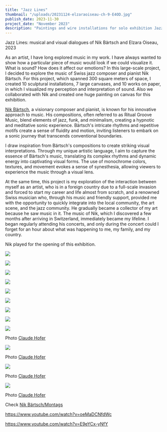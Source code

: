```yaml
---
title: "Jazz Lines"
thumbnail: "/uploads/20231124-elzaraoiseau-ch-9-E4OD.jpg"
publish_date: 2023-11-30
project_date: "November 2023"
description: "Paintings and wire installations for solo exhibition Jazz Lines"
---
```


Jazz Lines: musical and visual dialogues of Nik Bärtsch and Elzara Oiseau, 2023

As an artist, I have long explored music in my work. I have always wanted to show how a particular piece of music would look if we could visualize it. What is sound? How does it affect our emotions? In this large-scale project, I decided to explore the music of Swiss jazz composer and pianist Nik Bärtsch. For this project, which spanned 300 square meters of space, I created 10 sculptural installations, 7 large canvases, and 10 works on paper, in which I visualized my perception and interpretation of sound. Also we collaborated with Nik and created one huge painting on canvas for this exhibition.

[Nik Bärtsch](https://www.nikbaertsch.com/), a visionary composer and pianist, is known for his innovative approach to music. His compositions, often referred to as Ritual Groove Music, blend elements of jazz, funk, and minimalism, creating a hypnotic and meditative sonic experience. Bärtsch's intricate rhythms and repetitive motifs create a sense of fluidity and motion, inviting listeners to embark on a sonic journey that transcends conventional boundaries.

I draw inspiration from Bärtsch's compositions to create striking visual interpretations. Through my unique artistic language, I aim to capture the essence of Bärtsch's music, translating its complex rhythms and dynamic energy into captivating visual forms. The use of monochrome colors, textures, and movement evokes a sense of synesthesia, allowing viewers to experience the music through a visual lens.

At the same time, this project is my exploration of the interaction between myself as an artist, who is in a foreign country due to a full-scale invasion and forced to start my career and life almost from scratch, and a renowned Swiss musician who, through his music and friendly support, provided me with the opportunity to quickly integrate into the local community, the art scene, and the jazz community. He gradually became a collector of my art because he saw music in it. The music of Nik, which I discovered a few months after arriving in Switzerland, immediately became my lifeline. I began regularly attending his concerts, and only during the concert could I forget for an hour about what was happening to me, my family, and my country.

Nik played for the opening of this exhibition.

![](/uploads/copi-1-EyMT.jpg)

![](/uploads/modul-59-QwMz.jpg)

![](/uploads/moonday-QxOD.jpg)

![](/uploads/copi-3-kwMj.jpg)

![](/uploads/photo_2024-10-11_19-38-26-YwMj.jpg)

![](/uploads/photo_2024-02-06_18-13-08--2--k4Nj.jpg)

![](/uploads/photo_2024-02-06_18-13-08-EwNj.jpg)

![](/uploads/copi-2-g4Mz.jpg)

![](/uploads/20231124-elzaraoiseau-ch-4-M2OD.jpg)

Photo [Claude Hofer](https://claude-hofer.com/)

![](/uploads/20231124-elzaraoiseau-ch-7-A4Mj.jpg)

Photo [Claude Hofer](https://claude-hofer.com/)

![](/uploads/20231124-elzaraoiseau-ch-2-k0OD.jpg)

Photo [Claude Hofer](https://claude-hofer.com/)

![](/uploads/20231124-elzaraoiseau-ch-9-kzMj.jpg)

Photo [Claude Hofer](https://claude-hofer.com/)

Check [Nik Bärtsch/Montags](https://www.nikbaertsch.com/montags)

https://www.youtube.com/watch?v=oeMaDCNfdWc

https://www.youtube.com/watch?v=E9eYCx-yNfY
